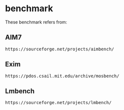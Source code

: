 # benchmark

These benchmark refers from:

## AIM7

 <pre>https://sourceforge.net/projects/aimbench/</pre>


## Exim

 <pre>https://pdos.csail.mit.edu/archive/mosbench/</pre>


## Lmbench

 <pre>https://sourceforge.net/projects/lmbench/</pre>

